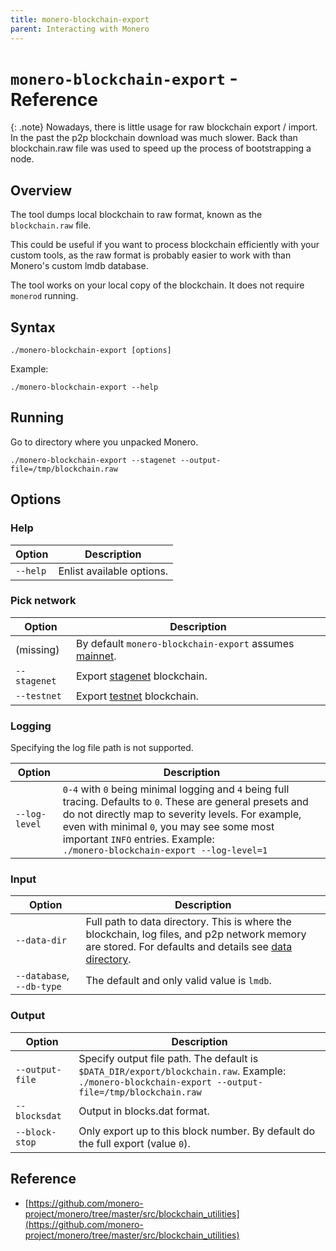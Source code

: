 ```yaml
---
title: monero-blockchain-export
parent: Interacting with Monero
---
```


# `monero-blockchain-export` - Reference

{: .note}
Nowadays, there is little usage for raw blockchain export / import. In the past the p2p blockchain download was much slower. Back than blockchain.raw file was used to speed up the process of bootstrapping a node. 

## Overview

The tool dumps local blockchain to raw format, known as the `blockchain.raw` file.

This could be useful if you want to process blockchain efficiently with your custom tools,
as the raw format is probably easier to work with than Monero's custom lmdb database.

The tool works on your local copy of the blockchain. It does not require `monerod` running.

## Syntax

`./monero-blockchain-export [options]`

Example:

`./monero-blockchain-export --help`

## Running

Go to directory where you unpacked Monero.

`./monero-blockchain-export --stagenet --output-file=/tmp/blockchain.raw`


## Options

### Help

| Option              | Description
|---------------------|--------------------------------------------------------------------------------------------------------------------------------------
| `--help`            | Enlist available options.

### Pick network

| Option              | Description
|---------------------|--------------------------------------------------------------------------------------------------------------------------------------
| (missing)           | By default `monero-blockchain-export` assumes [mainnet](/infrastructure/networks#mainnet).
| `--stagenet`        | Export [stagenet](/infrastructure/networks#stagenet) blockchain.
| `--testnet`         | Export [testnet](/infrastructure/networks#testnet) blockchain.

### Logging

Specifying the log file path is not supported.

| Option              | Description
|---------------------|--------------------------------------------------------------------------------------------------------------------------------------
| `--log-level`       | `0-4` with `0` being minimal logging and `4` being full tracing. Defaults to `0`. These are general presets and do not directly map to severity levels. For example, even with minimal `0`, you may see some most important `INFO` entries. Example: <br />`./monero-blockchain-export --log-level=1`

### Input

| Option                     | Description
|----------------------------|--------------------------------------------------------------------------------------------------------------------------------------
| `--data-dir`               | Full path to data directory. This is where the blockchain, log files, and p2p network memory are stored. For defaults and details see [data directory](/interacting/overview/#data-directory).
| `--database`, `--db-type`  | The default and only valid value is `lmdb`.

### Output

| Option              | Description
|---------------------|--------------------------------------------------------------------------------------------------------------------------------------
| `--output-file`     | Specify output file path. The default is `$DATA_DIR/export/blockchain.raw`. Example: <br />`./monero-blockchain-export --output-file=/tmp/blockchain.raw`
| `--blocksdat`       | Output in blocks.dat format.
| `--block-stop`      | Only export up to this block number. By default do the full export (value `0`).

## Reference

* [https://github.com/monero-project/monero/tree/master/src/blockchain_utilities](https://github.com/monero-project/monero/tree/master/src/blockchain_utilities)
